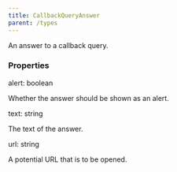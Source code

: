 ```yaml
---
title: CallbackQueryAnswer
parent: /types
---
```


An answer to a callback query.

### Properties

<div class="flex flex-col gap-3"><div><div class="flex gap-2"><div class="font-mono p" id="p_alert" data-anchor><span class="font-bold">alert</span><span class="opacity-50">:</span> <span>boolean</span></div></div><div class="pl-3"><div class="no-margin">

Whether the answer should be shown as an alert.

</div></div></div><div><div class="flex gap-2"><div class="font-mono p" id="p_text" data-anchor><span class="font-bold">text</span><span class="opacity-50">:</span> <span>string</span></div></div><div class="pl-3"><div class="no-margin">

The text of the answer.

</div></div></div><div><div class="flex gap-2"><div class="font-mono p" id="p_url" data-anchor><span class="font-bold">url</span><span class="opacity-50">:</span> <span>string</span></div></div><div class="pl-3"><div class="no-margin">

A potential URL that is to be opened.

</div></div></div></div>

